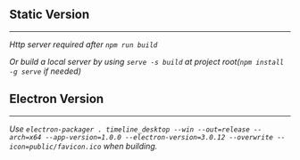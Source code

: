 ## Static Version

---

_Http server required after `npm run build`_

_Or build a local server by using `serve -s build` at project root(`npm install -g serve` 
if needed)_

## Electron Version

---

_Use `electron-packager . timeline_desktop --win --out=release --arch=x64 --app-version=1.0.0 --electron-version=3.0.12 --overwrite --icon=public/favicon.ico` when  building._
